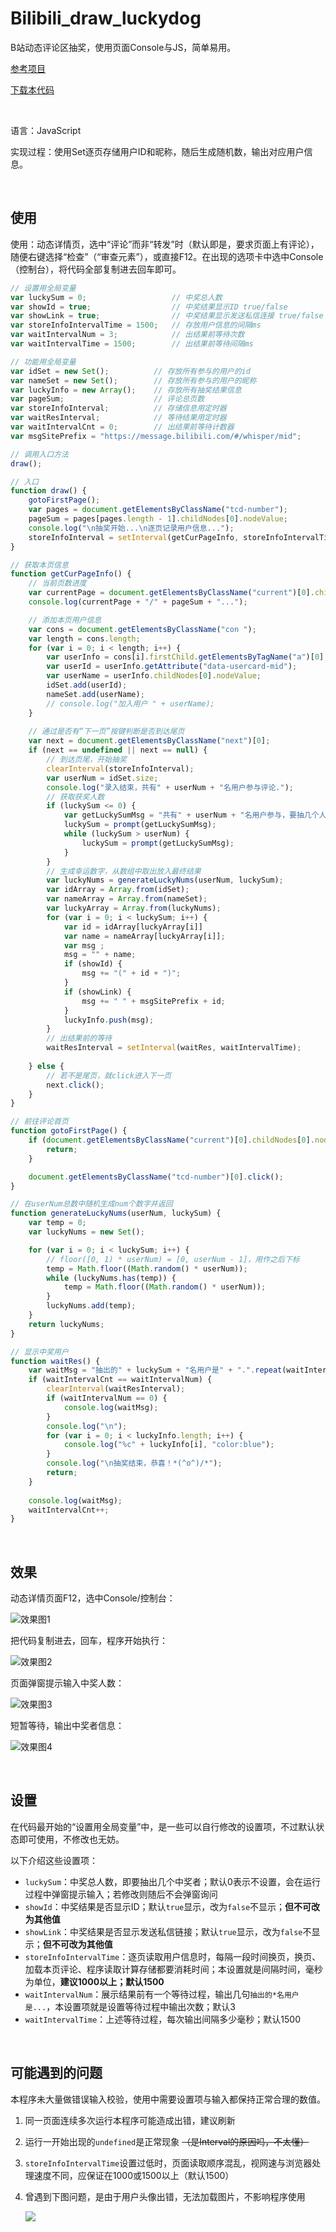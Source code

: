 # Bilibili_draw_luckydog

B站动态评论区抽奖，使用页面Console与JS，简单易用。



[参考项目](https://blog.csdn.net/Ikaros_521/article/details/106483311)

[下载本代码](https://github.com/gaylong9/Bilibili_draw_luckydog/releases/download/v1.0/draw.js)

&nbsp;

语言：JavaScript

实现过程：使用Set逐页存储用户ID和昵称，随后生成随机数，输出对应用户信息。

&nbsp;

## 使用

使用：动态详情页，选中“评论”而非“转发”时（默认即是，要求页面上有评论），随便右键选择“检查”（“审查元素”），或直接F12。在出现的选项卡中选中Console（控制台），将代码全部复制进去回车即可。

```javascript
// 设置用全局变量
var luckySum = 0;                   // 中奖总人数
var showId = true;                  // 中奖结果显示ID true/false
var showLink = true;                // 中奖结果显示发送私信连接 true/false
var storeInfoIntervalTime = 1500;   // 存放用户信息的间隔ms
var waitIntervalNum = 3;            // 出结果前等待次数
var waitIntervalTime = 1500;        // 出结果前等待间隔ms

// 功能用全局变量
var idSet = new Set();          // 存放所有参与的用户的id
var nameSet = new Set();        // 存放所有参与的用户的昵称
var luckyInfo = new Array();    // 存放所有抽奖结果信息
var pageSum;                    // 评论总页数
var storeInfoInterval;          // 存储信息用定时器
var waitResInterval;            // 等待结果用定时器
var waitIntervalCnt = 0;        // 出结果前等待计数器
var msgSitePrefix = "https://message.bilibili.com/#/whisper/mid";

// 调用入口方法
draw();

// 入口
function draw() {
    gotoFirstPage();
    var pages = document.getElementsByClassName("tcd-number");
    pageSum = pages[pages.length - 1].childNodes[0].nodeValue;
    console.log("\n抽奖开始...\n逐页记录用户信息...");
    storeInfoInterval = setInterval(getCurPageInfo, storeInfoIntervalTime);
}

// 获取本页信息
function getCurPageInfo() {
    // 当前页数进度
    var currentPage = document.getElementsByClassName("current")[0].childNodes[0].nodeValue;
    console.log(currentPage + "/" + pageSum + "...");

    // 添加本页用户信息
    var cons = document.getElementsByClassName("con ");
    var length = cons.length;
    for (var i = 0; i < length; i++) {
        var userInfo = cons[i].firstChild.getElementsByTagName("a")[0];
        var userId = userInfo.getAttribute("data-usercard-mid");
        var userName = userInfo.childNodes[0].nodeValue;
        idSet.add(userId);
        nameSet.add(userName);
        // console.log("加入用户 " + userName);
    }
    
    // 通过是否有“下一页”按键判断是否到达尾页
    var next = document.getElementsByClassName("next")[0];
    if (next == undefined || next == null) {
        // 到达页尾，开始抽奖
        clearInterval(storeInfoInterval);
        var userNum = idSet.size;
        console.log("录入结束，共有" + userNum + "名用户参与评论.");
        // 获取获奖人数
        if (luckySum <= 0) {
            var getLuckySumMsg = "共有" + userNum + "名用户参与，要抽几个人呢？";
            luckySum = prompt(getLuckySumMsg);
            while (luckySum > userNum) {
                luckySum = prompt(getLuckySumMsg);
            }
        }  
        // 生成幸运数字，从数组中取出放入最终结果
        var luckyNums = generateLuckyNums(userNum, luckySum);
        var idArray = Array.from(idSet);
        var nameArray = Array.from(nameSet);
        var luckyArray = Array.from(luckyNums);
        for (var i = 0; i < luckySum; i++) {
            var id = idArray[luckyArray[i]]
            var name = nameArray[luckyArray[i]];
            var msg ;
            msg = "" + name; 
            if (showId) {
                msg += "(" + id + ")";
            }
            if (showLink) {
                msg += " " + msgSitePrefix + id;
            }
            luckyInfo.push(msg);
        }
        // 出结果前的等待
        waitResInterval = setInterval(waitRes, waitIntervalTime);
        
    } else {
        // 若不是尾页，就click进入下一页
        next.click();
    }
}

// 前往评论首页
function gotoFirstPage() {
    if (document.getElementsByClassName("current")[0].childNodes[0].nodeValue == 1) {
        return;
    }

    document.getElementsByClassName("tcd-number")[0].click();
}

// 在userNum总数中随机生成num个数字并返回
function generateLuckyNums(userNum, luckySum) {
    var temp = 0;
    var luckyNums = new Set();

    for (var i = 0; i < luckySum; i++) {
        // floor([0, 1) * userNum) = [0, userNum - 1]，用作之后下标
        temp = Math.floor((Math.random() * userNum));
        while (luckyNums.has(temp)) {
            temp = Math.floor((Math.random() * userNum));
        }
        luckyNums.add(temp);
    }
    return luckyNums;    
}

// 显示中奖用户
function waitRes() {
    var waitMsg = "抽出的" + luckySum + "名用户是" + ".".repeat(waitIntervalNum - waitIntervalCnt);
    if (waitIntervalCnt == waitIntervalNum) {
        clearInterval(waitResInterval);
        if (waitIntervalNum == 0) {
            console.log(waitMsg);
        }
        console.log("\n");
        for (var i = 0; i < luckyInfo.length; i++) {
            console.log("%c" + luckyInfo[i], "color:blue");
        }
        console.log("\n抽奖结束，恭喜！*(^o^)/*");
        return;
    }
    
    console.log(waitMsg);
    waitIntervalCnt++;
}

```

&nbsp;

## 效果

动态详情页面F12，选中Console/控制台：

![效果图1](README/eg1.png)

把代码复制进去，回车，程序开始执行：

![效果图2](README/eg2.png)

页面弹窗提示输入中奖人数：

![效果图3](README/eg3.png)

短暂等待，输出中奖者信息：

![效果图4](README/eg4.jpg)

&nbsp;

## 设置

在代码最开始的“设置用全局变量”中，是一些可以自行修改的设置项，不过默认状态即可使用，不修改也无妨。

以下介绍这些设置项：

* `luckySum`：中奖总人数，即要抽出几个中奖者；默认0表示不设置，会在运行过程中弹窗提示输入；若修改则随后不会弹窗询问
* `showId`：中奖结果是否显示ID；默认`true`显示，改为`false`不显示；**但不可改为其他值**
* `showLink`：中奖结果是否显示发送私信链接；默认`true`显示，改为`false`不显示；**但不可改为其他值**
* `storeInfoIntervalTime`：逐页读取用户信息时，每隔一段时间换页，换页、加载本页评论、程序读取计算存储都要消耗时间；本设置就是间隔时间，毫秒为单位，**建议1000以上；默认1500**
* `waitIntervalNum`：展示结果前有一个等待过程，输出几句`抽出的*名用户是...`，本设置项就是设置等待过程中输出次数；默认3
* `waitIntervalTime`：上述等待过程，每次输出间隔多少毫秒；默认1500

&nbsp;

## 可能遇到的问题

本程序未大量做错误输入校验，使用中需要设置项与输入都保持正常合理的数值。

1. 同一页面连续多次运行本程序可能造成出错，建议刷新

2. 运行一开始出现的`undefined`是正常现象 ~~（是Interval的原因吗，不太懂）~~

3. `storeInfoIntervalTime`设置过低时，页面读取顺序混乱，视网速与浏览器处理速度不同，应保证在1000或1500以上（默认1500）

4. 曾遇到下图问题，是由于用户头像出错，无法加载图片，不影响程序使用

	![](README/error1.png)


&nbsp;





